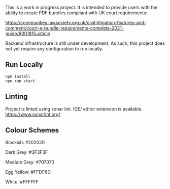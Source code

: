 This is a work in progress project. It is intended to provide users with the ability to create PDF bundles compliant with UK court requirements:

https://communities.lawsociety.org.uk/civil-litigation-features-and-comment/court-e-bundle-requirements-complete-2021-guide/6001815.article

Backend infrastructure is still under development. As such, this project does not yet require any configuration to run locally.


## Run Locally

```shell
npm install
npm run start
```

## Linting

Project is linted using sonar lint. IDE/ editor extension is available.
https://www.sonarlint.org/

## Colour Schemes

Blackish: #202020

Dark Grey: #3F3F3F

Medium Grey: #707070

Egg Yellow: #FFDF6C

White: #FFFFFF

